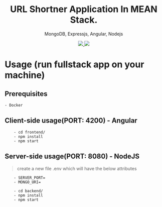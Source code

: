 <h1 align="center">
 URL Shortner Application In MEAN Stack.
</h1>
<p align="center">
MongoDB, Expressjs, Angular, Nodejs
</p>

<p align="center">
   <a href="https://app.circleci.com/pipelines/github/Nikhil024/lowes-assignment">
      <img src="https://circleci.com/gh/Nikhil024/lowes-assignment.svg?style=svg" />
   </a>
   <a href="https://github.com/Nikhil024/lowes-assignment/blob/develop/LICENSE">
      <img src="https://img.shields.io/badge/License-MIT-green.svg" />
   </a>
</p>

# Usage (run fullstack app on your machine)

## Prerequisites

    - Docker

## Client-side usage(PORT: 4200) - Angular

```terminal
    - cd frontend/
    - npm install
    - npm start
```

## Server-side usage(PORT: 8080) - NodeJS

> create a new file .env which will have the below attributes

```terminal
    - SERVER_PORT=
    - MONGO_URI=
```

```terminal
    - cd backend/
    - npm install
    - npm start
```
